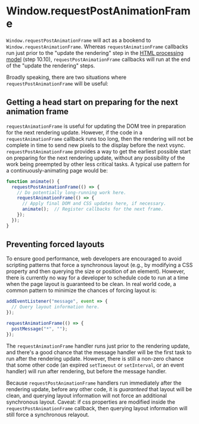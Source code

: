 # Window.requestPostAnimationFrame

`Window.requestPostAnimationFrame` will act as a bookend to `Window.requestAnimationFrame`. Whereas `requestAnimationFrame` callbacks run just prior to the "update the rendering" step in the [HTML processing model](https://html.spec.whatwg.org/#event-loop-processing-model) (step 10.10), `requestPostAnimationFrame` callbacks will run at the end of the "update the rendering" steps.

Broadly speaking, there are two situations where `requestPostAnimationFrame` will be useful:

## Getting a head start on preparing for the next animation frame

`requestAnimationFrame` is useful for updating the DOM tree in preparation for the next rendering update. However, if the code in a `requestAnimationFrame` callback runs too long, then the rendering will not be complete in time to send new pixels to the display before the next vsync. `requestPostAnimationFrame` provides a way to get the earliest possible start on preparing for the next rendering update, without any possibility of the work being preempted by other less critical tasks. A typical use pattern for a continuously-animating page would be:

```js
function animate() {
  requestPostAnimationFrame(() => {
    // Do potentially long-running work here.
    requestAnimationFrame(() => {
      // Apply final DOM and CSS updates here, if necessary.
      animate();  // Register callbacks for the next frame.
    });
  });
}
```

## Preventing forced layouts

To ensure good performance, web developers are encouraged to avoid scripting patterns that force a synchronous layout (e.g., by modifying a CSS property and then querying the size or position of an element). However, there is currently no way for a developer to schedule code to run at a time when the page layout is guaranteed to be clean. In real world code, a common pattern to minimize the chances of forcing layout is:

```js
addEventListener("message", event => {
  // Query layout information here.
});

requestAnimationFrame(() => {
  postMessage("*", "");
});
```

The `requestAnimationFrame` handler runs just prior to the rendering update, and there's a good chance that the message handler will be the first task to run after the rendering update. However, there is still a non-zero chance that some other code (an expired `setTimeout` or `setInterval`, or an event handler) will run after rendering, but before the message handler.

Because `requestPostAnimationFrame` handlers run immediately after the rendering update, before any other code, it is *guaranteed* that layout will be clean, and querying layout information will not force an additional synchronous layout. Caveat: if css properties are modified inside the `requestPostAnimationFrame` callback, then querying layout information will still force a synchronous relayout.

